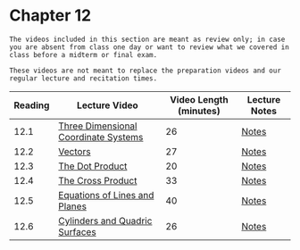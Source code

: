 Chapter 12
============================

```{warning}
The videos included in this section are meant as review only; in case you are absent from class one day or want to review what we covered in class before a midterm or final exam.

These videos are not meant to replace the preparation videos and our regular lecture and recitation times. 
```

|Reading|Lecture Video|Video Length (minutes)|Lecture Notes|
| --- | --- | --- | --- |
|12.1|[Three Dimensional Coordinate Systems](https://ub.hosted.panopto.com/Panopto/Pages/Viewer.aspx?id=d2edce56-0545-4734-9a3a-a90a00373aab)|26|[Notes](https://buffalo.box.com/s/8oso6ply1qlmmmpra289a0kbjkiswkzg)|
|12.2|[Vectors](https://ub.hosted.panopto.com/Panopto/Pages/Viewer.aspx?id=d5893fda-7d35-4a63-983a-a90a00373db1)|27|[Notes](https://buffalo.box.com/s/l961l7yw1q6ws38g29oq0hi5t26anpt6)|
|12.3|[The Dot Product](https://ub.hosted.panopto.com/Panopto/Pages/Viewer.aspx?id=fca4d4d6-403e-4f09-b9c1-a90a0037402d)|20|[Notes](https://buffalo.box.com/s/pc1gbqt25mba9uhsy9fm4kq2r6tqet35)|
|12.4|[The Cross Product](https://ub.hosted.panopto.com/Panopto/Pages/Viewer.aspx?id=de2c5125-b939-4ace-9208-a90a00374268)|33|[Notes](https://buffalo.box.com/s/pzgr3vbg0b64u5g6g6ueymtmnlclh754)|
|12.5|[Equations of Lines and Planes](https://ub.hosted.panopto.com/Panopto/Pages/Viewer.aspx?id=bd3f8497-5a79-4a3a-9704-a90a0037676b)|40|[Notes](https://buffalo.box.com/s/5p5ng9e0den6ghikb9eu16pr8p1njb65)|
|12.6|[Cylinders and Quadric Surfaces](https://ub.hosted.panopto.com/Panopto/Pages/Viewer.aspx?id=a54f0e44-ca50-458d-a385-a90a00379368)|26|[Notes](https://buffalo.box.com/s/lzt7tjkdz58t9ec0bkobztg9sz0cj9k1)|
